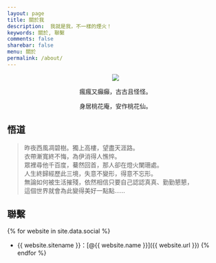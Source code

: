 ```yaml
---
layout: page
title: 關於我
description:  我就是我，不一樣的煙火！
keywords: 關於, 聯繫
comments: false
sharebar: false
menu: 關於
permalink: /about/
---
```


<center>
    <p><img src="{{ site.url }}/Reion.png" align="center"></p>
    <p> 瘋瘋又癲癲，古古且怪怪。</p>
    <p> 身居桃花庵，安作桃花仙。</p>
</center>

## 悟道

> 昨夜西風凋碧樹。獨上高樓，望盡天涯路。<br>
> 衣帶漸寬終不悔，為伊消得人憔悴。<br>
> 眾裡尋他千百度，驀然回首，那人卻在燈火闌珊處。<br>
> 人生終歸經歷此三境，失意不變形，得意不忘形。<br>
> 無論如何被生活摧殘，依然相信只要自己認認真真、勤勤懇懇，<br>
> 這個世界就會為此變得美好一點點……<br>

## 聯繫

{% for website in site.data.social %}
* {{ website.sitename }}：[@{{ website.name }}]({{ website.url }})
{% endfor %}

